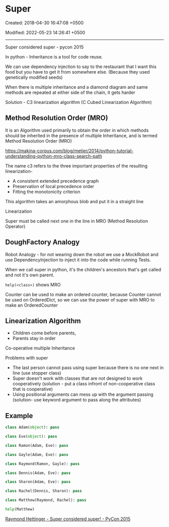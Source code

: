 # Super

Created: 2018-04-30 16:47:08 +0500

Modified: 2022-05-23 14:26:41 +0500

---

Super considered super - pycon 2015

In python - Inheritance is a tool for code reuse.

We can use dependency injection to say to the restaurant that I want this food but you have to get it from somewhere else. (Because they used genetically modified seeds)

When there is multiple inheritance and a diamond diagram and same methods are repeated at either side of the chain, it gets harder

Solution - C3 linearization algorithm (C Cubed Linearization Algorithm)

## Method Resolution Order (MRO)

It is an Algorithm used primarily to obtain the order in which methods should be inherited in the presence of multiple Inheritance, and is termed Method Resolution Order (MRO)

<https://makina-corpus.com/blog/metier/2014/python-tutorial-understanding-python-mro-class-search-path>

The name c3 refers to the three important properties of the resulting linearization-

- A consistent extended precedence graph
- Preservation of local precedence order
- Fitting the monotonicity criterion

This algorithm takes an amorphous blob and put it in a straight line

Linearization

Super must be called next one in the line in MRO (Method Resolution Operator)

## DoughFactory Analogy

Robot Analogy - for not wearing down the robot we use a MockRobot and use DependencyInjection to inject it into the code while running Tests.

When we call super in python, it's the children's ancestors that's get called and not it's own parent.

`help(<class>)` shows MRO

Counter can be used to make an ordered counter, because Counter cannot be used on OrderedDict, so we can use the power of super with MRO to make an OrderedCounter

## Linearization Algorithm

- Children come before parents,
- Parents stay in order

Co-operative multiple Inheritance

Problems with super

- The last person cannot pass using super because there is no one next in line (use stopper class)
- Super doesn't work with classes that are not designed to work cooperatively (solution - put a class infront of non-cooperative class that is cooperative)
- Using positional arguments can mess up with the argument passing (solution- use keyword argument to pass along the attributes)

## Example

```python
class Adam(object): pass

class Eve(object): pass

class Ramon(Adam, Eve): pass

class Gayle(Adam, Eve): pass

class Raymond(Ramon, Gayle): pass

class Dennis(Adam, Eve): pass

class Sharon(Adam, Eve): pass

class Rachel(Dennis, Sharon): pass

class Matthew(Raymond, Rachel): pass

help(Matthew)
```

[Raymond Hettinger - Super considered super! - PyCon 2015](https://www.youtube.com/watch?v=EiOglTERPEo)
